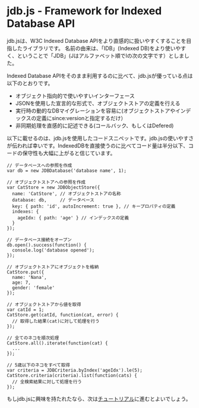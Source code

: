 # jdb.js - Framework for Indexed Database API

jdb.jsは、W3C Indexed Database APIをより直感的に扱いやすくすることを目指したライブラリです。
名前の由来は、「IDB」(Indexed DB)をより使いやすく、ということで「JDB」(Jはアルファベット順でIの次の文字です）としました。

Indexed Database APIをそのまま利用するのに比べて、jdb.jsが優っている点は以下のとおりです。

* オブジェクト指向的で使いやすいインターフェース
* JSONを使用した宣言的な形式で、オブジェクトストアの定義を行える
* 実行時の動的なDBマイグレーションを容易に(オブジェクトストアやインデックスの定義にsince:versionと指定するだけ）
* 非同期処理を直感的に記述できる(コールバック、もしくはDefered)

以下に載せるのは、jdb.jsを使用したコードスニペットです。jdb.jsの使いやすさが伝われば幸いです。IndexedDBを直接使うのに比べてコード量は半分以下、コードの保守性も大幅に上がると信じています。

    // データベースへの参照を作成
    var db = new JDBDatabase('database name', 1);

    // オブジェクトストアへの参照を作成
    var CatStore = new JDBObjectStore({
      name: 'CatStore', // オブジェクトストアの名称
      database: db,     // データベース
      key: { path: 'id', autoIncrement: true }, // キープロパティの定義
      indexes: {
        ageIdx: { path: 'age' } // インデックスの定義
      }
    });

    // データベース接続をオープン
    db.open().success(function() {
      console.log('database opened');
    });

    // オブジェクトストアにオブジェクトを格納
    CatStore.put({
      name: 'Nana',
      age: 7,
      gender: 'female'
    });

    // オブジェクトストアから値を取得
    var catId = 1;
    CatStore.get(catId, function(cat, error) {
      // 取得した結果(cat)に対して処理を行う
    });

    // 全てのネコを順次処理
    CatStore.all().iterate(function(cat) {
      ...
    });

    // 5歳以下のネコをすべて取得
    var criteria = JDBCriteria.byIndex('ageIdx').le(5);
    CatStore.criteria(criteria).list(function(cats) {
      // 全検索結果に対して処理を行う
    });

もしjdb.jsに興味を持たれたなら、次は<a href="https://sites.google.com/site/jdbjsdoc/tutorial_ja">チュートリアル</a>に進むとよいでしょう。

